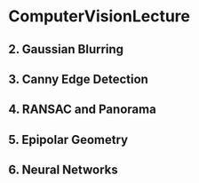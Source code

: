 # ComputerVisionLecture

## 2. Gaussian Blurring


## 3. Canny Edge Detection


## 4. RANSAC and Panorama


## 5. Epipolar Geometry


## 6. Neural Networks

